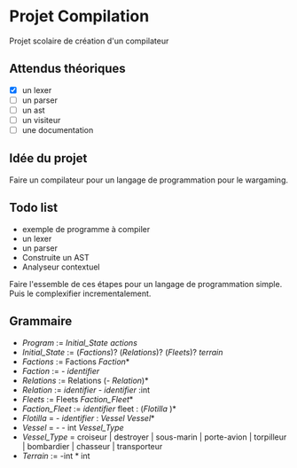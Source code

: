 # Projet Compilation
Projet scolaire de création d'un compilateur

## Attendus théoriques
- [X] un lexer
- [ ] un parser
- [ ] un ast
- [ ] un visiteur
- [ ] une documentation

## Idée du projet

Faire un compilateur pour un langage de programmation pour le wargaming.

## Todo list
- exemple de programme à compiler
- un lexer
- un parser
- Construite un AST
- Analyseur contextuel

Faire l'essemble de ces étapes pour un langage de programmation simple. Puis le complexifier incrementalement.

## Grammaire
- _Program_ := _Initial_State_  _actions_  
- _Initial_State_ := (_Factions_)? (_Relations_)? (_Fleets_)? _terrain_  
- _Factions_ := Factions _Faction_*
- _Faction_ := - _identifier_
- _Relations_ := Relations (- _Relation_)*  
- _Relation_ := _identifier_ - _identifier_ :int  
- _Fleets_ := Fleets _Faction_Fleet_*  
- _Faction_Fleet_ := _identifier_  fleet : (_Flotilla_ )* 
- _Flotilla_ = - _identifier_ : _Vessel_ _Vessel_*   
- _Vessel_ = - - int _Vessel_Type_
- _Vessel_Type_ = croiseur | destroyer | sous-marin | porte-avion | torpilleur | bombardier | chasseur | transporteur
- _Terrain_ := -int * int  

